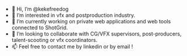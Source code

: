 - 👋 Hi, I’m @kekefreedog
- 👀 I’m interested in vfx and postproduction industry.
- 🌱 I’m currently working on private web applications and web tools connected to ShotGrid.
- 💞️ I’m looking to collaborate with CG/VFX supervisors, post-producers, talent-scooting or vfx coordinators.
- 📫 Feel free to contact me by linkedin or by email !

<!---
kekefreedog/kekefreedog is a ✨ special ✨ repository because its `README.md` (this file) appears on your GitHub profile.
You can click the Preview link to take a look at your changes.
--->

